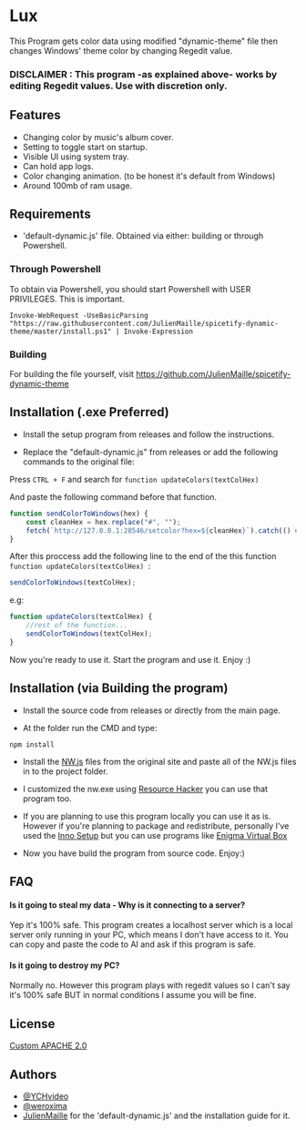 
# Lux

This Program gets color data using modified "dynamic-theme" file then changes Windows' theme color by changing Regedit value.

### DISCLAIMER : This program -as explained above- works by editing Regedit values. Use with discretion only. 

## Features

- Changing color by music's album cover.
- Setting to toggle start on startup.
- Visible UI using system tray.
- Can hold app logs.
- Color changing animation. (to be honest it's default from Windows)
- Around 100mb of ram usage.

## Requirements

- 'default-dynamic.js' file. Obtained via either: building or through Powershell.

### Through Powershell

To obtain via Powershell, you should start Powershell with USER PRIVILEGES. This is important.

```
Invoke-WebRequest -UseBasicParsing "https://raw.githubusercontent.com/JulienMaille/spicetify-dynamic-theme/master/install.ps1" | Invoke-Expression
```
### Building

For building the file yourself, visit https://github.com/JulienMaille/spicetify-dynamic-theme

## Installation (.exe Preferred)

- Install the setup program from releases and follow the instructions.

- Replace the "default-dynamic.js" from releases or add the following commands to the original file:

Press ```CTRL + F``` and search for ```function updateColors(textColHex) ```

And paste the following command before that function.

```js
function sendColorToWindows(hex) {
	const cleanHex = hex.replace("#", "");
	fetch(`http://127.0.0.1:28546/setcolor?hex=${cleanHex}`).catch(() => {});
}

```
After this proccess add the following line to the end of the this function ```function updateColors(textColHex) ```:

```js
sendColorToWindows(textColHex);
```

e.g:

```js
function updateColors(textColHex) {
	//rest of the function...
	sendColorToWindows(textColHex);
}
```

Now you're ready to use it. Start the program and use it. Enjoy :)
    
## Installation (via Building the program)

- Install the source code from releases or directly from the main page.

- At the folder run the CMD and type:

```shell
npm install
```

- Install the [NW.js](https://nwjs.io/downloads/) files from the original site and paste all of the NW.js files in to the project folder.

- I customized the nw.exe using [Resource Hacker](https://www.angusj.com/resourcehacker/) you can use that program too.

- If you are planning to use this program locally you can use it as is. However if you're planning to package and redistribute, personally I've used the [Inno Setup](https://jrsoftware.org/isdl.php) but you can use programs like [Enigma Virtual Box](https://www.enigmaprotector.com/en/aboutvb.html)

- Now you have build the program from source code. Enjoy:)

## FAQ

#### Is it going to steal my data - Why is it connecting to a server?

Yep it's 100% safe. This program creates a localhost server which is a local server only running in your PC, which means I don't have access to it. You can copy and paste the code to AI and ask if this program is safe.

#### Is it going to destroy my PC?

Normally no. However this program plays with regedit values so I can't say it's 100% safe BUT in normal conditions I assume you will be fine. 


## License

[Custom APACHE 2.0](https://github.com/YCHstudio/Spicetify-Dynamic-Windows-Theme/blob/main/LICENSE)


## Authors

- [@YCHvideo](https://github.com/YCHstudio)
- [@weroxima](https://github.com/weroxima)
- [JulienMaille](https://github.com/JulienMaille) for the 'default-dynamic.js' and the installation guide for it.

